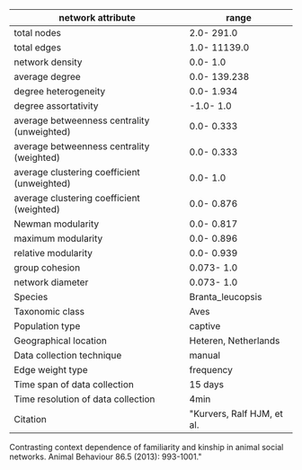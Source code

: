 network attribute|range
---|---
total nodes|2.0- 291.0
total edges|1.0- 11139.0
network density|0.0- 1.0
average degree|0.0- 139.238
degree heterogeneity|0.0- 1.934
degree assortativity|-1.0- 1.0
average betweenness centrality (unweighted)|0.0- 0.333
average betweenness centrality (weighted)|0.0- 0.333
average clustering coefficient (unweighted)|0.0- 1.0
average clustering coefficient (weighted)|0.0- 0.876
Newman modularity|0.0- 0.817
maximum modularity|0.0- 0.896
relative modularity|0.0- 0.939
group cohesion|0.073- 1.0
network diameter|0.073- 1.0
Species|Branta_leucopsis
Taxonomic class|Aves
Population type|captive
Geographical location|Heteren, Netherlands
Data collection technique|manual 
Edge weight type|frequency
Time span of data collection|15 days
Time resolution of data collection|4min
Citation|"Kurvers, Ralf HJM, et al. 
Contrasting context dependence of familiarity and kinship in animal social networks.
 Animal Behaviour 86.5 (2013): 993-1001."
